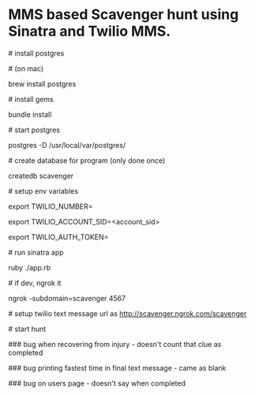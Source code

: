 # MMS based Scavenger hunt using Sinatra and Twilio MMS.

\# install postgres

\# (on mac)

brew install postgres

\# install gems

bundle install

\# start postgres

postgres -D /usr/local/var/postgres/

\# create database for program (only done once)

createdb scavenger

\# setup env variables

export TWILIO_NUMBER=<number>

export TWILIO_ACCOUNT_SID=<account_sid>

export TWILIO_AUTH_TOKEN=<token>

\# run sinatra app

ruby ./app.rb

\# if dev, ngrok it

ngrok -subdomain=scavenger 4567

\# setup twilio text message url as http://scavenger.ngrok.com/scavenger

\# start hunt


\#\#\# bug when recovering from injury - doesn't count that clue as completed

\#\#\# bug printing fastest time in final text message - came as blank

\#\#\# bug on users page - doesn't say when completed
